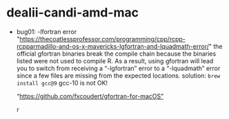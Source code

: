 # dealii-candi-amd-mac

- bug01: -lfortran error
"https://thecoatlessprofessor.com/programming/cpp/rcpp-rcpparmadillo-and-os-x-mavericks-lgfortran-and-lquadmath-error/"
the official gfortran binaries break the compile chain because the binaries listed were not used to compile R. As a result, using gfortran will lead you to switch from receiving a “-lgfortran” error to a “-lquadmath” error since a few files are missing from the expected locations.
  solution: 
  `brew install gcc@9`
  gcc-10 is not OK! 

  “https://github.com/fxcoudert/gfortran-for-macOS”

  r